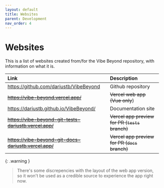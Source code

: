 ```yaml
---
layout: default
title: Websites
parent: Development
nav_order: 4
---
```


# Websites

This is a list of websites created from/for the Vibe Beyond repository, with information on what it is.

| Link        | Description       |
|:-------------|:------------------|
| https://github.com/dariustb/VibeBeyond | Github repository     |
| ~~https://vibe-beyond.vercel.app/~~ | ~~Vercel web app (Vue only~~) |
| https://dariustb.github.io/VibeBeyond/ | Documentation site   |
| ~~https://vibe-beyond-git-tests-dariustb.vercel.app/~~ | ~~Vercel app preview for PR (`tests` branch)~~  |
| ~~https://vibe-beyond-git-docs-dariustb.vercel.app/~~ | ~~Vercel app preview for PR (`docs` branch)~~  |

{: .warning }
> There's some discrepencies with the layout of the web app version, so it won't be used as a credible source to experience the app right now.
